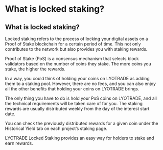 # What is locked staking?

## What is locked staking?&#x20;

Locked staking refers to the process of locking your digital assets on a Proof of Stake blockchain for a certain period of time. This not only contributes to the network but also provides you with staking rewards.

Proof of Stake (PoS) is a consensus mechanism that selects block validators based on the number of coins they stake. The more coins you stake, the higher the rewards.

In a way, you could think of holding your coins on LYOTRADE as adding them to a staking pool. However, there are no fees, and you can also enjoy all the other benefits that holding your coins on LYOTRADE brings.

The only thing you have to do is hold your PoS coins on LYOTRADE, and all the technical requirements will be taken care of for you. The staking rewards are usually distributed weekly from the day of the interest start date.

You can check the previously distributed rewards for a given coin under the Historical Yield tab on each project’s staking page.

LYOTRADE Locked Staking provides an easy way for holders to stake and earn rewards.

